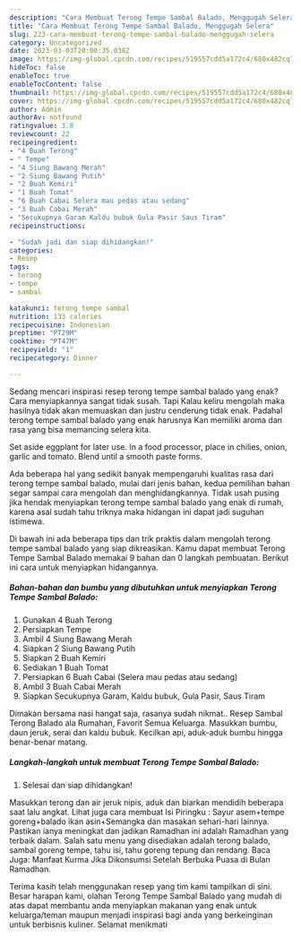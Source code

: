 ```yaml
---
description: "Cara Membuat Terong Tempe Sambal Balado, Menggugah Selera"
title: "Cara Membuat Terong Tempe Sambal Balado, Menggugah Selera"
slug: 223-cara-membuat-terong-tempe-sambal-balado-menggugah-selera
category: Uncategorized
date: 2023-03-03T20:00:35.038Z
image: https://img-global.cpcdn.com/recipes/519557cdd5a172c4/680x482cq70/terong-tempe-sambal-balado-foto-resep-utama.jpg
hideToc: false
enableToc: true
enableTocContent: false
thumbnail: https://img-global.cpcdn.com/recipes/519557cdd5a172c4/680x482cq70/terong-tempe-sambal-balado-foto-resep-utama.jpg
cover: https://img-global.cpcdn.com/recipes/519557cdd5a172c4/680x482cq70/terong-tempe-sambal-balado-foto-resep-utama.jpg
author: Admin
authorAv: notfound
ratingvalue: 3.8
reviewcount: 22
recipeingredient:
- "4 Buah Terong"
- " Tempe"
- "4 Siung Bawang Merah"
- "2 Siung Bawang Putih"
- "2 Buah Kemiri"
- "1 Buah Tomat"
- "6 Buah Cabai Selera mau pedas atau sedang"
- "3 Buah Cabai Merah"
- "Secukupnya Garam Kaldu bubuk Gula Pasir Saus Tiram"
recipeinstructions:

- "Sudah jadi dan siap dihidangkan!"
categories:
- Resep
tags:
- terong
- tempe
- sambal

katakunci: terong tempe sambal 
nutrition: 133 calories
recipecuisine: Indonesian
preptime: "PT29M"
cooktime: "PT47M"
recipeyield: "1"
recipecategory: Dinner

---
```



Sedang mencari inspirasi resep terong tempe sambal balado yang enak? Cara menyiapkannya sangat tidak susah. Tapi Kalau keliru mengolah maka hasilnya tidak akan memuaskan dan justru cenderung tidak enak. Padahal terong tempe sambal balado yang enak harusnya Kan memiliki aroma dan rasa yang bisa memancing selera kita.


Set aside eggplant for later use. In a food processor, place in chilies, onion, garlic and tomato. Blend until a smooth paste forms.

Ada beberapa hal yang sedikit banyak mempengaruhi kualitas rasa dari terong tempe sambal balado, mulai dari jenis bahan, kedua pemilihan bahan segar sampai cara mengolah dan menghidangkannya. Tidak usah pusing jika hendak menyiapkan terong tempe sambal balado yang enak di rumah, karena asal sudah tahu triknya maka hidangan ini dapat jadi suguhan istimewa.


Di bawah ini ada beberapa tips dan trik praktis dalam mengolah terong tempe sambal balado yang siap dikreasikan. Kamu dapat membuat Terong Tempe Sambal Balado memakai 9 bahan dan 0 langkah pembuatan. Berikut ini cara untuk menyiapkan hidangannya.

<!--inarticleads1-->

##### Bahan-bahan dan bumbu yang dibutuhkan untuk menyiapkan Terong Tempe Sambal Balado:

1. Gunakan 4 Buah Terong
1. Persiapkan  Tempe
1. Ambil 4 Siung Bawang Merah
1. Siapkan 2 Siung Bawang Putih
1. Siapkan 2 Buah Kemiri
1. Sediakan 1 Buah Tomat
1. Persiapkan 6 Buah Cabai (Selera mau pedas atau sedang)
1. Ambil 3 Buah Cabai Merah
1. Siapkan Secukupnya Garam, Kaldu bubuk, Gula Pasir, Saus Tiram


Dimakan bersama nasi hangat saja, rasanya sudah nikmat.. Resep Sambal Terong Balado ala Rumahan, Favorit Semua Keluarga. Masukkan bumbu, daun jeruk, serai dan kaldu bubuk. Kecilkan api, aduk-aduk bumbu hingga benar-benar matang. 

<!--inarticleads2-->

##### Langkah-langkah untuk membuat Terong Tempe Sambal Balado:


1. Selesai dan siap dihidangkan!

Masukkan terong dan air jeruk nipis, aduk dan biarkan mendidih beberapa saat lalu angkat. Lihat juga cara membuat Isi Piringku : Sayur asem+tempe goreng+balado ikan asin+Semangka dan masakan sehari-hari lainnya. Pastikan ianya meningkat dan jadikan Ramadhan ini adalah Ramadhan yang terbaik dalam. Salah satu menu yang disediakan adalah terong balado, sambal goreng tempe, tahu isi, tahu goreng tepung dan rendang. Baca Juga: Manfaat Kurma Jika Dikonsumsi Setelah Berbuka Puasa di Bulan Ramadhan. 

Terima kasih telah menggunakan resep yang tim kami tampilkan di sini. Besar harapan kami, olahan Terong Tempe Sambal Balado yang mudah di atas dapat membantu anda menyiapkan makanan yang enak untuk keluarga/teman maupun menjadi inspirasi bagi anda yang berkeinginan untuk berbisnis kuliner. Selamat menikmati
